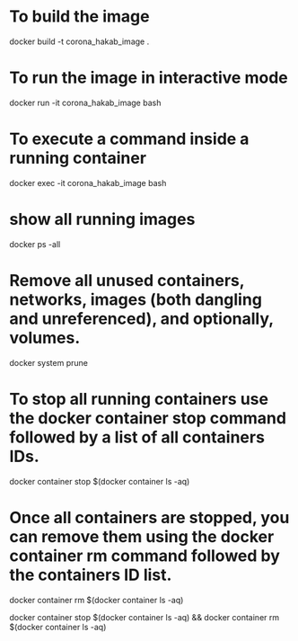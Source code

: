 # To build the image
docker build -t corona_hakab_image .

# To run the image in interactive mode
docker run -it corona_hakab_image bash

# To execute a command inside a running container
docker exec -it corona_hakab_image bash

# show all running images
docker ps -all

# Remove all unused containers, networks, images (both dangling and unreferenced), and optionally, volumes.
docker system prune

# To stop all running containers use the docker container stop command followed by a list of all containers IDs.
docker container stop $(docker container ls -aq)

# Once all containers are stopped, you can remove them using the docker container rm command followed by the containers ID list.
docker container rm $(docker container ls -aq)

docker container stop $(docker container ls -aq) && docker container rm $(docker container ls -aq)

